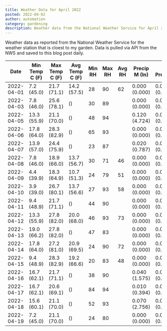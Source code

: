 ```yaml
---
title: Weather Data for April 2022
posted: 2022-04-02
author: automation
category: gardening
description: Weather data from the National Weather Service for April 2022
---
```


Weather data as reported from the National Weather Service for the weather station 
that is cloest to my garden. Data is pulled via API from the NWS and saved to this 
blog post daily.

|Date|Min Temp C (F)|Max Temp C (F)|Avg Temp C (F)|Min RH|Max RH|Avg RH|Precip M (In)|Avg Precip/Hr|
|---|---|---|---|---|---|---|---|---|
|2022-04-01|7.2 (45.0)|21.7 (71.1)|14.2 (57.5)|28|90|62|0.000 (0.000)|0.000 (0.000)|
|2022-04-03|7.8 (46.0)|25.6 (78.1)| ()|30|89||0.000 (0.000)|0.000 (0.000)|
|2022-04-05|13.3 (55.9)|21.1 (70.0)| ()|48|94||0.120 (4.724)|0.089 (0.089)|
|2022-04-06|17.8 (64.0)|28.3 (82.9)| ()|65|93||0.000 (0.000)|0.000 (0.000)|
|2022-04-07|13.9 (57.0)|24.4 (75.9)| ()|23|87||0.020 (0.787)|0.026 (0.026)|
|2022-04-08|7.8 (46.0)|18.9 (66.0)|13.7 (56.7)|30|71|46|0.000 (0.000)|0.000 (0.000)|
|2022-04-09|4.4 (39.9)|18.3 (64.9)|10.7 (51.3)|24|79|51|0.000 (0.000)|0.000 (0.000)|
|2022-04-10|3.9 (39.0)|26.7 (80.1)|13.7 (56.6)|27|93|58|0.000 (0.000)|0.000 (0.000)|
|2022-04-11|9.4 (48.9)|21.7 (71.1)| ()|44|90||0.000 (0.000)|0.000 (0.000)|
|2022-04-12|13.3 (55.9)|27.8 (82.0)|20.0 (68.0)|46|93|73|0.000 (0.000)|0.000 (0.000)|
|2022-04-13|19.0 (66.2)|27.8 (82.0)| ()|47|83||0.000 (0.000)|0.000 (0.000)|
|2022-04-14|17.8 (64.0)|27.2 (81.0)|20.9 (69.5)|24|90|72|0.000 (0.000)|0.000 (0.000)|
|2022-04-15|9.4 (48.9)|28.3 (82.9)|19.2 (66.6)|20|83|48|0.000 (0.000)|0.000 (0.000)|
|2022-04-16|16.7 (62.1)|21.7 (71.1)| ()|38|90||0.040 (1.575)|0.038 (0.038)|
|2022-04-17|16.7 (62.1)|20.6 (69.1)| ()|84|94||0.010 (0.394)|0.006 (0.006)|
|2022-04-18|15.6 (60.1)|21.1 (70.0)| ()|52|93||0.070 (2.756)|0.054 (0.054)|
|2022-04-19|7.2 (45.0)|21.1 (70.0)| ()|24|80||0.000 (0.000)|0.000 (0.000)|
